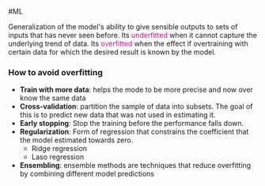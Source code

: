 #ML 

Generalization of the model's ability to give sensible outputs to sets of inputs that has never seen before. 
Its <span style="color:#c71595;">underfitted</span> when it cannot capture the underlying trend of data. 
Its <span style="color:#c71595;">overfitted</span>  when the effect if overtraining with certain data for which the desired result is known by the model. 

### How to avoid overfitting 

* **Train with more data**: helps the mode to be more precise and now over know the same data
* **Cross-validation**: partition the sample of data into subsets. The goal of this is to predict new data that was not used in estimating it. 
* **Early stopping**: Stop the training before the performance falls down.
* **Regularization**: Form of regression that constrains the coefficient that the model estimated towards zero. 
	* Ridge regression 
	* Laso regression
* **Ensembling**: ensemble methods are techniques that reduce overfitting by combining different model predictions
